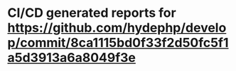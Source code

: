 # CI/CD generated reports for https://github.com/hydephp/develop/commit/8ca1115bd0f33f2d50fc5f1a5d3913a6a8049f3e
